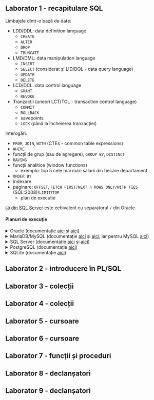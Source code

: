 ## Laborator 1 - recapitulare SQL

Limbajele dintr-o bază de date:
- LDD/DDL: data definition language
  - `CREATE`
  - `ALTER`
  - `DROP`
  - `TRUNCATE`
- LMD/DML: data manipulation language
  - `INSERT`
  - `SELECT` (considerat și LID/DQL - data query language)
  - `UPDATE`
  - `DELETE`
- LCD/DCL: data control language
  - `GRANT`
  - `REVOKE`
- Tranzacții (uneori LCT/TCL - transaction control language)
  - `COMMIT`
  - `ROLLBACK`
  - savepoints
  - `LOCK` (până la încheierea tranzacției)

Interogări:
- `FROM`, `JOIN`, `WITH` (CTEs - common table expressions)
- `WHERE`
- funcții de grup (sau de agregare), `GROUP BY`, `DISTINCT`
- `HAVING`
- funcții analitice (window functions)
  - exemplu: top 5 cele mai mari salarii din fiecare departament
- `ORDER BY`
- indexare
- paginare: `OFFSET`, `FETCH FIRST/NEXT n ROWS ONLY/WITH TIES` (SQL:2008)/`LIMIT`/`TOP`
  - plan de execuție

[`GO` din SQL Server](https://stackoverflow.com/questions/5450672) este echivalent cu separatorul `/` din Oracle.

#### Planuri de execuție

<details>
<summary>Oracle
  (documentație
  <a href="https://docs.oracle.com/en/database/oracle/oracle-database/21/sqlrf/EXPLAIN-PLAN.html">aici</a>
  și
  <a href="https://docs.oracle.com/en/database/oracle/oracle-database/21/tgsql/generating-and-displaying-execution-plans.html">aici</a>)
</summary>

  <pre lang="sql">
    EXPLAIN PLAN
    SET STATEMENT_ID='plan1'
    FOR
    SELECT *
    FROM employees;

    SELECT * FROM table(DBMS_XPLAN.DISPLAY('plan_table', 'plan1', 'all'));  </pre>
</details>

<details>
<summary>MariaDB/MySQL
  (documentație
  <a href="https://mariadb.com/kb/en/explain/">aici</a>
  și
  <a href="https://mariadb.com/kb/en/analyze-statement/">aici</a>,
  iar pentru MySQL
  <a href="https://dev.mysql.com/doc/refman/8.0/en/explain.html">aici</a>)
</summary>

  <pre lang="sql">
    EXPLAIN
    SELECT *
    FROM employees;

    ANALYZE
    SELECT *
    FROM employees;  </pre>
</details>

<details>
<summary>SQL Server
  (documentație
  <a href="https://docs.microsoft.com/en-us/sql/relational-databases/performance/execution-plans">aici</a>
  și
  <a href="https://docs.microsoft.com/en-us/sql/t-sql/statements/set-showplan-all-transact-sql">aici</a>)
</summary>

  <pre lang="sql">
    SET SHOWPLAN_ALL ON;
    -- sau
    -- SET SHOWPLAN_TEXT ON;
    SET NOEXEC ON;

    SELECT *
    FROM employees;

    SET NOEXEC OFF;
    SET SHOWPLAN_ALL OFF;
    -- SET SHOWPLAN_TEXT OFF;  </pre>
</details>

<details>
<summary>PostgreSQL
  (documentație <a href="https://www.postgresql.org/docs/current/sql-explain.html">aici</a>)
</summary>

  <pre lang="sql">
    EXPLAIN
    SELECT *
    FROM employees;

    EXPLAIN ANALYZE
    SELECT *
    FROM employees;

    EXPLAIN (ANALYZE, BUFFERS)
    SELECT *
    FROM employees;      </pre>
</details>

<details>
<summary>SQLite
  (documentație <a href="https://www.sqlite.org/eqp.html">aici</a>)
</summary>

  <pre lang="sql">
    EXPLAIN QUERY PLAN
    SELECT *
    FROM employees;  </pre>
</details>

## Laborator 2 - introducere în PL/SQL
## Laborator 3 - colecții
## Laborator 4 - colecții
## Laborator 5 - cursoare
## Laborator 6 - cursoare
## Laborator 7 - funcții și proceduri
## Laborator 8 - declanșatori
## Laborator 9 - declanșatori
